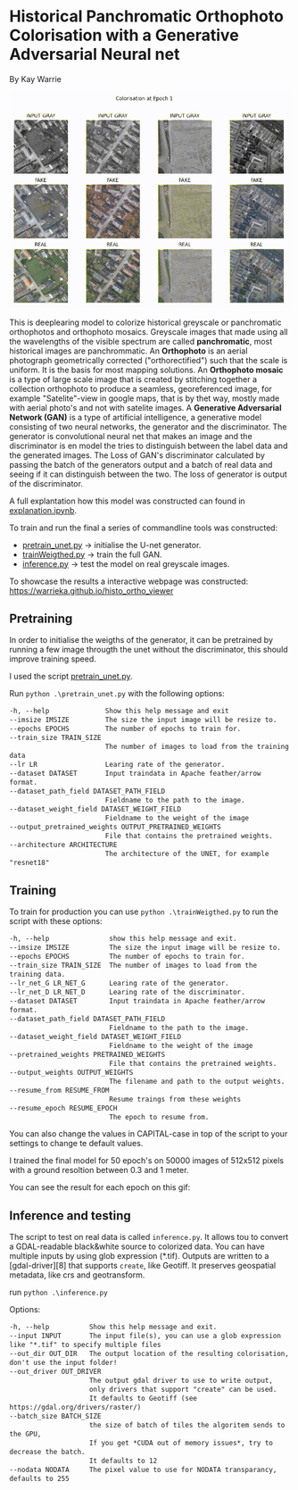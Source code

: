 Historical Panchromatic Orthophoto Colorisation with a Generative Adversarial Neural net
=================================================================
By Kay Warrie

![](pic/training.gif)

This is deeplearing model to colorize historical greyscale or panchromatic orthophotos and orthophoto mosaics. 
Greyscale images that made using all the wavelengths of the visible spectrum are called **panchromatic**, most historical images are panchrommatic. 
An **Orthophoto** is an aerial photograph geometrically corrected ("orthorectified") such that the scale is uniform. It is the basis for most mapping solutions.
An **Orthophoto mosaic** is a type of large scale image that is created by stitching together a collection orthophoto to produce a seamless, georeferenced image, for example "Satelite"-view in google maps, that is by thet way, mostly made with aerial photo's and not with satelite images. 
A **Generative Adversarial Network (GAN)** is a type of artificial intelligence, a generative model consisting of two neural networks, the generator and the discriminator. 
The generator is convolutional neural net that makes an image and the discriminator is en model the tries to distinguish between the label data and the generated images. 
The Loss of GAN's discriminator calculated by passing the batch of the generators output and a batch of real data and seeing if it can distinguish between the two. The loss of generator is output of the discriminator.

A full explantation how this model was constructed can found in [explanation.ipynb](explanation.ipynb).

To train and run the final a series of commandline tools was constructed:

- [pretrain_unet.py](pretrain_unet.py) -> initialise the U-net generator.
- [trainWeigthed.py](trainWeigthed.py) -> train the full GAN.
- [inference.py](inference.py) -> test the model on real greyscale images.

To showcase the results a interactive webpage was constructed: <https://warrieka.github.io/histo_ortho_viewer>

Pretraining 
-----------

In order to initialise the weigths of the generator, it can be pretrained by running a few image througth the unet without the discriminator, this should improve training speed. 

I used the script [pretrain_unet.py](pretrain_unet.py). 

Run `python .\pretrain_unet.py` with the following options: 

    -h, --help              Show this help message and exit
    --imsize IMSIZE         The size the input image will be resize to.
    --epochs EPOCHS         The number of epochs to train for.
    --train_size TRAIN_SIZE
                            The number of images to load from the training data
    --lr LR                 Learing rate of the generator.
    --dataset DATASET       Input traindata in Apache feather/arrow format.
    --dataset_path_field DATASET_PATH_FIELD
                            Fieldname to the path to the image.
    --dataset_weight_field DATASET_WEIGHT_FIELD
                            Fieldname to the weight of the image
    --output_pretrained_weights OUTPUT_PRETRAINED_WEIGHTS
                            File that contains the pretrained weights.
    --architecture ARCHITECTURE
                            The architecture of the UNET, for example "resnet18"


Training
------

To train for production you can use `python .\trainWeigthed.py` to run the script with these options:

    -h, --help               show this help message and exit.
    --imsize IMSIZE          The size the input image will be resize to.
    --epochs EPOCHS          The number of epochs to train for.
    --train_size TRAIN_SIZE  The number of images to load from the training data.
    --lr_net_G LR_NET_G      Learing rate of the generator.
    --lr_net_D LR_NET_D      Learing rate of the discriminator.
    --dataset DATASET        Input traindata in Apache feather/arrow format.
    --dataset_path_field DATASET_PATH_FIELD
                             Fieldname to the path to the image.
    --dataset_weight_field DATASET_WEIGHT_FIELD
                             Fieldname to the weight of the image
    --pretrained_weights PRETRAINED_WEIGHTS
                             File that contains the pretrained weights.
    --output_weights OUTPUT_WEIGHTS
                             The filename and path to the output weights.
    --resume_from RESUME_FROM
                             Resume traings from these weights
    --resume_epoch RESUME_EPOCH
                             The epoch to resume from.

You can also change the values in CAPITAL-case in top of the script to your settings to change te default values. 

I trained the final model for 50 epoch's on 50000 images of 512x512 pixels with a ground resoltion between 0.3 and 1 meter. 

You can see the result for each epoch on this gif: 

Inference and testing
---------------------

The script to test on real data is called `inference.py`. 
It allows tou to convert a GDAL-readable black&white source to colorized data. 
You can have multiple inputs by using glob expression (*.tif). 
Outputs are written to a [gdal-driver][8] that supports `create`, like Geotiff.
It preserves geospatial metadata, like crs and geotransform.  

run `python .\inference.py` 

Options:

    -h, --help          Show this help message and exit.
    --input INPUT       The input file(s), you can use a glob expression like "*.tif" to specify multiple files
    --out_dir OUT_DIR   The output location of the resulting colorisation, don't use the input folder!
    --out_driver OUT_DRIVER
                        The output gdal driver to use to write output, 
                        only drivers that support "create" can be used.
                        It defaults to Geotiff (see https://gdal.org/drivers/raster/)
    --batch_size BATCH_SIZE
                        the size of batch of tiles the algoritem sends to the GPU, 
                        If you get *CUDA out of memory issues*, try to decrease the batch.
                        It defaults to 12 
    --nodata NODATA     The pixel value to use for NODATA transparancy, defaults to 255 

